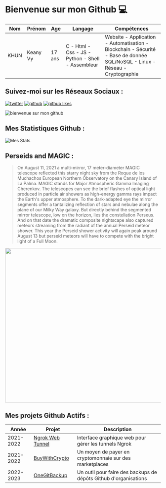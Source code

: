 # Bienvenue sur mon Github 💻
| Nom | Prénom | Age | Langage | Compétences |
|---  |---     |---  |---      |---
| KHUN | Keany Vy | 17 ans | C - Html - Css - JS - Python - Shell - Assembleur | Website - Application - Automatisation - Blockchain - Sécurité - Base de donnée SQL/NoSQL - Linux - Réseau - Cryptographie |

## Suivez-moi sur les Réseaux Sociaux :
[![twitter](https://img.shields.io/twitter/follow/thisiskeanyvy?style=social)](https://twitter.com/thisiskeanyvy)
[![github](https://img.shields.io/github/followers/thisiskeanyvy?style=social)](https://github.com/thisiskeanyvy?tab=followers)
[![github likes](https://img.shields.io/github/stars/thisiskeanyvy?style=social)](https://github.com/thisiskeanyvy)

![bienvenue sur mon github](https://thisiskeanyvy-hosting.pages.dev/banner.gif)

## Mes Statistiques Github :
![Mes Stats](https://github-readme-stats.vercel.app/api?username=thisiskeanyvy&show_icons=true&theme=radical)

## Perseids and MAGIC :

> On August 11, 2021 a multi-mirror, 17 meter-diameter MAGIC telescope reflected this starry night sky from the Roque de los Muchachos European Northern Observatory on the Canary Island of La Palma. MAGIC stands for Major Atmospheric Gamma Imaging Cherenkov. The telescopes can see the brief flashes of optical light produced in particle air showers as high-energy gamma rays impact the Earth's upper atmosphere. To the dark-adapted eye the mirror segments offer a tantalizing reflection of stars and nebulae along the plane of our Milky Way galaxy. But directly behind the segmented mirror telescope, low on the horizon, lies the constellation Perseus. And on that date the dramatic composite nightscape also captured meteors streaming from the radiant of the annual Perseid meteor shower. This year the Perseid shower activity will again peak around August 13 but perseid meteors will have to compete with the bright light of a Full Moon.

<img src='https://apod.nasa.gov/apod/image/2208/MagicPerseid001_1024.jpg' width="800" height="500"/>

## Mes projets Github Actifs :
| Année | Projet | Description |
|---   |---     |---          |
| 2021-2022 | [Ngrok Web Tunnel](https://github.com/thisiskeanyvy/ngrok-web-manager) | Interface graphique web pour gérer les tunnels Ngrok |
| 2021-2022 | [BuyWithCrypto](https://github.com/BuyWithCrypto) | Un moyen de payer en cryptomonnaie sur des marketplaces |
| 2022-2023 | [OneGitBackup](https://github.com/BuyWithCrypto/OneGitBackup) | Un outil pour faire des backups de dépôts Github d'organisations |